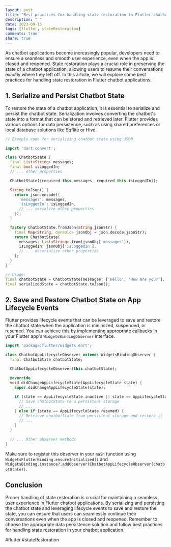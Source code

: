 ```yaml
---
layout: post
title: "Best practices for handling state restoration in Flutter chatbot applications"
description: " "
date: 2023-09-15
tags: [flutter, stateRestoration]
comments: true
share: true
---
```


As chatbot applications become increasingly popular, developers need to ensure a seamless and smooth user experience, even when the app is closed and reopened. State restoration plays a crucial role in preserving the state of a chatbot application, allowing users to resume their conversations exactly where they left off. In this article, we will explore some best practices for handling state restoration in Flutter chatbot applications.

## 1. Serialize and Persist Chatbot State

To restore the state of a chatbot application, it is essential to serialize and persist the chatbot state. Serialization involves converting the chatbot's state into a format that can be stored and retrieved later. Flutter provides various options for data persistence, such as using shared preferences or local database solutions like Sqflite or Hive.

```dart
// Example code for serializing chatbot state using JSON

import 'dart:convert';

class ChatbotState {
  final List<String> messages;
  final bool isLoggedIn;
  // ... other properties

  ChatbotState({required this.messages, required this.isLoggedIn});

  String toJson() {
    return json.encode({
      'messages': messages,
      'isLoggedIn': isLoggedIn,
      // ... serialize other properties
    });
  }

  factory ChatbotState.fromJson(String jsonStr) {
    final Map<String, dynamic> jsonObj = json.decode(jsonStr);
    return ChatbotState(
      messages: List<String>.from(jsonObj['messages']),
      isLoggedIn: jsonObj['isLoggedIn'],
      // ... deserialize other properties
    );
  }
}

// Usage:
final chatbotState = ChatbotState(messages: ['Hello', 'How are you?'], isLoggedIn: true);
final serializedState = chatbotState.toJson();
```

## 2. Save and Restore Chatbot State on App Lifecycle Events

Flutter provides lifecycle events that can be leveraged to save and restore the chatbot state when the application is minimized, suspended, or resumed. You can achieve this by implementing appropriate callbacks in your Flutter app's `WidgetsBindingObserver` interface.

```dart
import 'package:flutter/widgets.dart';

class ChatbotAppLifecycleObserver extends WidgetsBindingObserver {
  final ChatbotState chatbotState;

  ChatbotAppLifecycleObserver(this.chatbotState);

  @override
  void didChangeAppLifecycleState(AppLifecycleState state) {
    super.didChangeAppLifecycleState(state);
    
    if (state == AppLifecycleState.inactive || state == AppLifecycleState.paused) {
      // Save chatbotState to a persistent storage
      // ...
    } else if (state == AppLifecycleState.resumed) {
      // Retrieve chatbotState from persistent storage and restore it
      // ...
    }
  }
  
  // ... Other observer methods
}
```

Make sure to register this observer in your `main` function using `WidgetsFlutterBinding.ensureInitialized()` and `WidgetsBinding.instance?.addObserver(ChatbotAppLifecycleObserver(chatbotState))`.

## Conclusion

Proper handling of state restoration is crucial for maintaining a seamless user experience in Flutter chatbot applications. By serializing and persisting the chatbot state and leveraging lifecycle events to save and restore the state, you can ensure that users can seamlessly continue their conversations even when the app is closed and reopened. Remember to choose the appropriate data persistence solution and follow best practices for handling state restoration in your chatbot application.

#flutter #stateRestoration